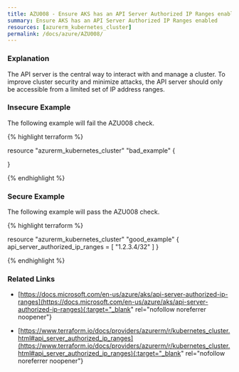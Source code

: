 ```yaml
---
title: AZU008 - Ensure AKS has an API Server Authorized IP Ranges enabled
summary: Ensure AKS has an API Server Authorized IP Ranges enabled 
resources: [azurerm_kubernetes_cluster] 
permalink: /docs/azure/AZU008/
---
```

### Explanation


The API server is the central way to interact with and manage a cluster. To improve cluster security and minimize attacks, the API server should only be accessible from a limited set of IP address ranges.



### Insecure Example

The following example will fail the AZU008 check.

{% highlight terraform %}

resource "azurerm_kubernetes_cluster" "bad_example" {

}

{% endhighlight %}



### Secure Example

The following example will pass the AZU008 check.

{% highlight terraform %}

resource "azurerm_kubernetes_cluster" "good_example" {
    api_server_authorized_ip_ranges = [
		"1.2.3.4/32"
	]
}

{% endhighlight %}



### Related Links


- [https://docs.microsoft.com/en-us/azure/aks/api-server-authorized-ip-ranges](https://docs.microsoft.com/en-us/azure/aks/api-server-authorized-ip-ranges){:target="_blank" rel="nofollow noreferrer noopener"}

- [https://www.terraform.io/docs/providers/azurerm/r/kubernetes_cluster.html#api_server_authorized_ip_ranges](https://www.terraform.io/docs/providers/azurerm/r/kubernetes_cluster.html#api_server_authorized_ip_ranges){:target="_blank" rel="nofollow noreferrer noopener"}


